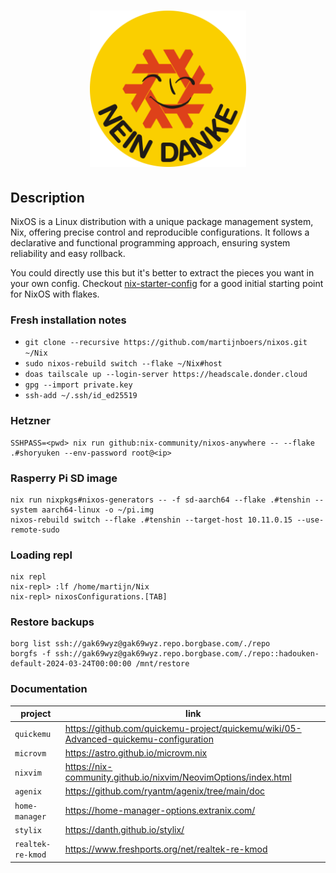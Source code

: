 <h1 align="center">
  <img src="home/assets/img/logo.svg" alt="nixos" width="250">
</h1>

## Description
NixOS is a Linux distribution with a unique package management system, Nix, offering precise control and reproducible configurations. 
It follows a declarative and functional programming approach, ensuring system reliability and easy rollback.

You could directly use this but it's better to extract the pieces 
you want in your own config. Checkout [nix-starter-config](https://github.com/Misterio77/nix-starter-configs)
for a good initial starting point for NixOS with flakes. 


### Fresh installation notes
- `git clone --recursive https://github.com/martijnboers/nixos.git ~/Nix`
- `sudo nixos-rebuild switch --flake ~/Nix#host`
- `doas tailscale up --login-server https://headscale.donder.cloud`
- `gpg --import private.key`
- `ssh-add ~/.ssh/id_ed25519`

### Hetzner
```
SSHPASS=<pwd> nix run github:nix-community/nixos-anywhere -- --flake .#shoryuken --env-password root@<ip>
```

### Rasperry Pi SD image
```
nix run nixpkgs#nixos-generators -- -f sd-aarch64 --flake .#tenshin --system aarch64-linux -o ~/pi.img
nixos-rebuild switch --flake .#tenshin --target-host 10.11.0.15 --use-remote-sudo
```

### Loading repl
```commandline
nix repl
nix-repl> :lf /home/martijn/Nix
nix-repl> nixosConfigurations.[TAB]
```

### Restore backups
```commandline
borg list ssh://gak69wyz@gak69wyz.repo.borgbase.com/./repo
borgfs -f ssh://gak69wyz@gak69wyz.repo.borgbase.com/./repo::hadouken-default-2024-03-24T00:00:00 /mnt/restore
```


### Documentation
| project           | link |
|-------------------| ---- |
| `quickemu`        | https://github.com/quickemu-project/quickemu/wiki/05-Advanced-quickemu-configuration |
| `microvm`         | https://astro.github.io/microvm.nix |
| `nixvim`          | https://nix-community.github.io/nixvim/NeovimOptions/index.html |
| `agenix`          | https://github.com/ryantm/agenix/tree/main/doc |
| `home-manager`    | https://home-manager-options.extranix.com/ |
| `stylix`          | https://danth.github.io/stylix/ |
| `realtek-re-kmod` | https://www.freshports.org/net/realtek-re-kmod |

